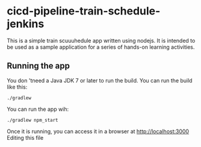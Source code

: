 # cicd-pipeline-train-schedule-jenkins

This is a simple train scuuuhedule app written using nodejs. It is intended to be used as a sample application for a series of hands-on learning activities.

## Running the app

You don 'tneed a Java JDK 7 or later to run the build. You can run the build like this:

    ./gradlew 

You can run the app wih:

    ./gradlew npm_start
Once it is running, you can access it in a browser at [http://localhost:3000](http://localhost:3000)
Editing this file
